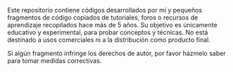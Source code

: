 Este repositorio contiene códigos desarrollados por mí y pequeños fragmentos de código copiados de tutoriales, foros o recursos de aprendizaje recopilados hace más de 5 años. Su objetivo es únicamente educativo y experimental, para probar conceptos y técnicas. No está destinado a usos comerciales ni a la distribución como producto final.

Si algún fragmento infringe los derechos de autor, por favor házmelo saber para tomar medidas correctivas.

